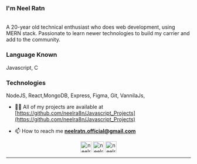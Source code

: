 <!-- ### Hi there 👋
-->
<!--
**neelra8n/neelra8n** is a ✨ _special_ ✨ repository because its `README.md` (this file) appears on your GitHub profile.-->

<h3 align="left">I'm Neel Ratn</h3>
<p align="left"><br> A 20-year old technical enthusiast who does web development, using MERN stack. Passionate to learn newer technologies to build my carrier and add to the community.</p>

<h3 align="left">Language Known</h3>
<p align="left">Javascript, C</p>

<h3 align="left">Technologies</h3>
<p align="left">NodeJS, React,MongoDB, Express, Figma, Git, VannilaJs, </p>


- 👨‍💻 All of my projects are available at [https://github.com/neelra8n/Javascript_Projects](https://github.com/neelra8n/Javascript_Projects)

- 📫 How to reach me **neelratn.official@gmail.com**

<p align="center">
<a href="https://www.linkedin.com/in/neel-ratn-353b60169/" target="blank"><img align="center" src="https://cdn.jsdelivr.net/npm/simple-icons@3.0.1/icons/linkedin.svg" alt="neelratn" height="30" width="30" /></a>
<a href="https://fb.com/neelratn100" target="blank"><img align="center" src="https://cdn.jsdelivr.net/npm/simple-icons@3.0.1/icons/facebook.svg" alt="neelratn" height="30" width="30" /></a>
<a href="https://instagram.com/indianghumakkad" target="blank"><img align="center" src="https://cdn.jsdelivr.net/npm/simple-icons@3.0.1/icons/instagram.svg" alt="neelratn" height="30" width="30" /></a>
</p>

----
